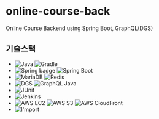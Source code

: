 # online-course-back
Online Course Backend using Spring Boot, GraphQL(DGS)

## 기술스택
- <img src="https://img.shields.io/badge/Java-11-blue" alt="Java"> <img src="https://img.shields.io/badge/Gradle-7.4.1-blue" alt="Gradle">
- <img src="https://img.shields.io/badge/Spring-5.3.19-blue" alt="Spring badge"> <img src="https://img.shields.io/badge/Spring%20Boot-2.6.7-blue" alt="Spring Boot">
- <img src="https://img.shields.io/badge/MariaDB-10.3.34-blue" alt="MariaDB"> <img src="https://img.shields.io/badge/Redis-5.0.7-blue" alt="Redis">
- <img src="https://img.shields.io/badge/DGS-4.10.2-blue" alt="DGS"> <img src="https://img.shields.io/badge/GraphQL%20Java-18.1-blue" alt="GraphQL Java">
- <img src="https://img.shields.io/badge/JUnit-5-blue" alt="JUnit">
- <img src="https://img.shields.io/badge/Jenkins-2.332.2-blue" alt="Jenkins"> 
- <img src="https://img.shields.io/badge/AWS%20EC2-gray" alt="AWS EC2"> <img src="https://img.shields.io/badge/AWS%20S3-gray" alt="AWS S3"> <img src="https://img.shields.io/badge/AWS%20CloudFront-gray" alt="AWS CloudFront"> 
- <img src="https://img.shields.io/badge/I'mport-gray" alt="I'mport">
